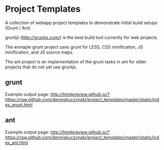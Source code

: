 # Project Templates

A collection of webapp project templates to demonstrate initial build setups (Grunt / Ant)

gruntjs (http://gruntjs.com/) is the best build tool currently for web projects.

The exmaple grunt project uses grunt for LESS, CSS minification, JS minification, and JS source maps.

The ant project is an implementation of the grunt tasks in ant for older projects that do not yet use gruntjs.

## grunt

Example output page:
http://htmlpreview.github.io/?https://raw.github.com/denniskuczynski/project_templates/master/static/index_grunt.html

## ant

Example output page:
http://htmlpreview.github.io/?https://raw.github.com/denniskuczynski/project_templates/master/static/index_ant.html
